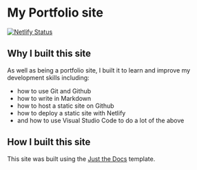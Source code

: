 # My Portfolio site
[![Netlify Status](https://api.netlify.com/api/v1/badges/cd4cc430-f8a4-4383-83d1-4d43d30aac10/deploy-status)](https://app.netlify.com/sites/meek-kulfi-5ec04e/deploys)

## Why I built this site
As well as being a portfolio site, I built it to learn and improve my development skills including:

- how to use Git and Github
- how to write in Markdown
- how to host a static site on Github
- how to deploy a static site with Netlify
- and how to use Visual Studio Code to do a lot of the above

## How I built this site

This site was built using the [Just the Docs](https://just-the-docs.github.io/just-the-docs/) template.
